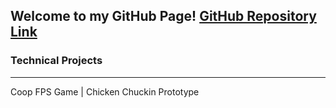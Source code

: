 ## Welcome to my GitHub Page! [GitHub Repository Link](https://github.com/berkbid)

### Technical Projects
----------------------
Coop FPS Game | Chicken Chuckin Prototype

